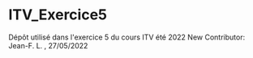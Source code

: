 # ITV_Exercice5
Dépôt utilisé dans l'exercice 5 du cours ITV été 2022
New Contributor: Jean-F. L. , 27/05/2022
